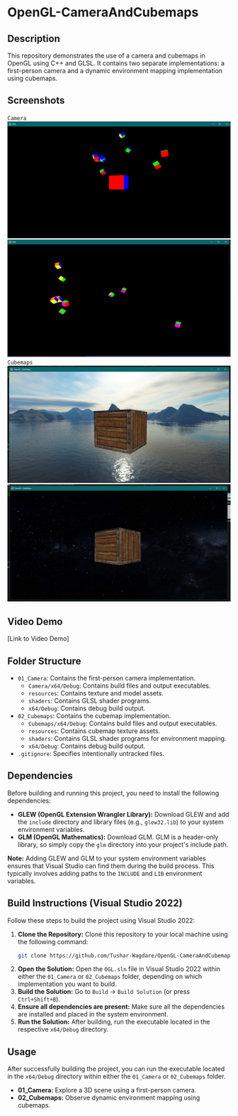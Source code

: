# OpenGL-CameraAndCubemaps

## Description

This repository demonstrates the use of a camera and cubemaps in OpenGL using C++ and GLSL. It contains two separate implementations: a first-person camera and a dynamic environment mapping implementation using cubemaps.

## Screenshots

`Camera`
![First-Person Camera](01_Camera/Screenshot1.png)
![First-Person Camera](01_Camera/Screenshot2.png)
`Cubemaps`
![Cubemaps](02_CubeMaps/Screenshot1.png)
![Cubemaps](02_CubeMaps/Screenshot2.png)

## Video Demo

[Link to Video Demo]

## Folder Structure

*   `01_Camera`: Contains the first-person camera implementation.
    *   `Camera/x64/Debug`: Contains build files and output executables.
    *   `resources`: Contains texture and model assets.
    *   `shaders`: Contains GLSL shader programs.
    *   `x64/Debug`: Contains debug build output.
*   `02_Cubemaps`: Contains the cubemap implementation.
    *   `Cubemaps/x64/Debug`: Contains build files and output executables.
    *   `resources`: Contains cubemap texture assets.
    *   `shaders`: Contains GLSL shader programs for environment mapping.
    *   `x64/Debug`: Contains debug build output.
*   `.gitignore`: Specifies intentionally untracked files.

## Dependencies

Before building and running this project, you need to install the following dependencies:

*   **GLEW (OpenGL Extension Wrangler Library):** Download GLEW and add the `include` directory and library files (e.g., `glew32.lib`) to your system environment variables.
*   **GLM (OpenGL Mathematics):** Download GLM. GLM is a header-only library, so simply copy the `glm` directory into your project's include path.

**Note:** Adding GLEW and GLM to your system environment variables ensures that Visual Studio can find them during the build process. This typically involves adding paths to the `INCLUDE` and `LIB` environment variables.

## Build Instructions (Visual Studio 2022)

Follow these steps to build the project using Visual Studio 2022:

1.  **Clone the Repository:** Clone this repository to your local machine using the following command:
    ```bash
    git clone https://github.com/Tushar-Wagdare/OpenGL-CameraAndCubemaps.git
    ```
2.  **Open the Solution:** Open the `OGL.sln` file in Visual Studio 2022 within either the `01_Camera` or `02_Cubemaps` folder, depending on which implementation you want to build.
3.  **Build the Solution:** Go to `Build` -> `Build Solution` (or press `Ctrl+Shift+B`).
4.  **Ensure all dependencies are present:** Make sure all the dependencies are installed and placed in the system environment.
5.  **Run the Solution:** After building, run the executable located in the respective `x64/Debug` directory.

## Usage

After successfully building the project, you can run the executable located in the `x64/Debug` directory within either the `01_Camera` or `02_Cubemaps` folder.

*   **01_Camera:** Explore a 3D scene using a first-person camera.
*   **02_Cubemaps:** Observe dynamic environment mapping using cubemaps.
